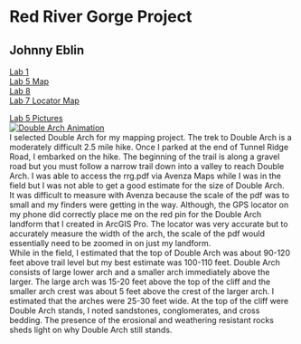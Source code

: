 # Red River Gorge Project
## Johnny Eblin
[Lab 1](https://github.com/jseb223/rrg/blob/master/lab-01/index.html) <br />
[Lab 5 Map](https://github.com/jseb223/rrg/blob/master/rrg.pdf) <br />
[Lab 8](https://jseb223.github.io/rrg/lab-09(Lab8Webpage)/) <br />
[Lab 7 Locator Map](https://github.com/jseb223/rrg/blob/master/Double_Arch_Layout_Cliffs_40ft_72dpi.jpg) <br />

[Lab 5 Pictures](https://github.com/jseb223/rrg/tree/master/Field_Trip_Pictures(Lab5)) <br />
[![Double Arch Animation](http://img.youtube.com/vi/w7gxTa23bew/0.jpg)](https://www.youtube.com/watch?v=w7gxTa23bew) <br />
I selected Double Arch for my mapping project. The trek to Double Arch is a moderately difficult 2.5 mile hike. Once I parked at the end of Tunnel Ridge Road, I embarked on the hike. The beginning of the trail is along a gravel road but you must follow a narrow trail down into a valley to reach Double Arch. I was able to access the rrg.pdf via Avenza Maps while I was in the field but I was not able to get a good estimate for the size of Double Arch. <br />
It was difficult to measure with Avenza because the scale of the pdf was to small and my finders were getting in the way. Although, the GPS locator on my phone did correctly place me on the red pin for the Double Arch landform that I created in ArcGIS Pro. The locator was very accurate but to accurately measure the width of the arch, the scale of the pdf would essentially need to be zoomed in on just my landform. <br />
While in the field, I estimated that the top of Double Arch was about 90-120 feet above trail level but my best estimate was 100-110 feet. Double Arch consists of large lower arch and a smaller arch immediately above the larger. The large arch was 15-20 feet above the top of the cliff and the smaller arch crest was about 5 feet above the crest of the larger arch. I estimated that the arches were 25-30 feet wide. At the top of the cliff were Double Arch stands, I noted sandstones, conglomerates, and cross bedding. The presence of the erosional and weathering resistant rocks sheds light on why Double Arch still stands.